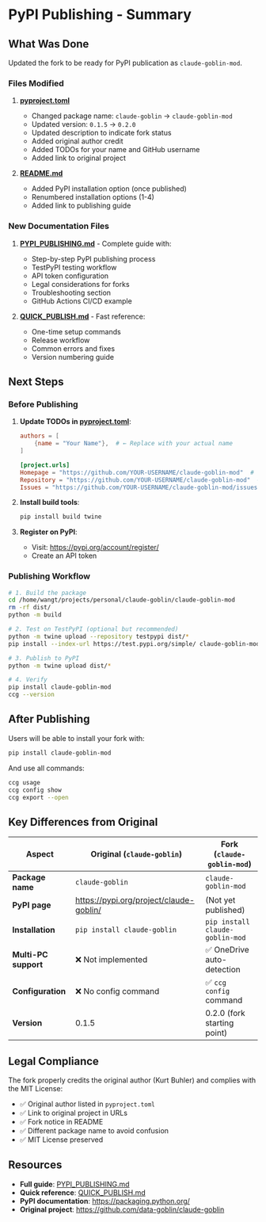 # PyPI Publishing - Summary

## What Was Done

Updated the fork to be ready for PyPI publication as `claude-goblin-mod`.

### Files Modified

1. **[pyproject.toml](../pyproject.toml)**
   - Changed package name: `claude-goblin` → `claude-goblin-mod`
   - Updated version: `0.1.5` → `0.2.0`
   - Updated description to indicate fork status
   - Added original author credit
   - Added TODOs for your name and GitHub username
   - Added link to original project

2. **[README.md](../README.md)**
   - Added PyPI installation option (once published)
   - Renumbered installation options (1-4)
   - Added link to publishing guide

### New Documentation Files

1. **[PYPI_PUBLISHING.md](PYPI_PUBLISHING.md)** - Complete guide with:
   - Step-by-step PyPI publishing process
   - TestPyPI testing workflow
   - API token configuration
   - Legal considerations for forks
   - Troubleshooting section
   - GitHub Actions CI/CD example

2. **[QUICK_PUBLISH.md](QUICK_PUBLISH.md)** - Fast reference:
   - One-time setup commands
   - Release workflow
   - Common errors and fixes
   - Version numbering guide

## Next Steps

### Before Publishing

1. **Update TODOs in [pyproject.toml](../pyproject.toml)**:
   ```toml
   authors = [
       {name = "Your Name"},  # ← Replace with your actual name
   ]

   [project.urls]
   Homepage = "https://github.com/YOUR-USERNAME/claude-goblin-mod"  # ← Replace
   Repository = "https://github.com/YOUR-USERNAME/claude-goblin-mod"  # ← Replace
   Issues = "https://github.com/YOUR-USERNAME/claude-goblin-mod/issues"  # ← Replace
   ```

2. **Install build tools**:
   ```bash
   pip install build twine
   ```

3. **Register on PyPI**:
   - Visit: https://pypi.org/account/register/
   - Create an API token

### Publishing Workflow

```bash
# 1. Build the package
cd /home/wangt/projects/personal/claude-goblin/claude-goblin-mod
rm -rf dist/
python -m build

# 2. Test on TestPyPI (optional but recommended)
python -m twine upload --repository testpypi dist/*
pip install --index-url https://test.pypi.org/simple/ claude-goblin-mod

# 3. Publish to PyPI
python -m twine upload dist/*

# 4. Verify
pip install claude-goblin-mod
ccg --version
```

## After Publishing

Users will be able to install your fork with:

```bash
pip install claude-goblin-mod
```

And use all commands:

```bash
ccg usage
ccg config show
ccg export --open
```

## Key Differences from Original

| Aspect | Original (`claude-goblin`) | Fork (`claude-goblin-mod`) |
|--------|---------------------------|---------------------------|
| **Package name** | `claude-goblin` | `claude-goblin-mod` |
| **PyPI page** | https://pypi.org/project/claude-goblin/ | (Not yet published) |
| **Installation** | `pip install claude-goblin` | `pip install claude-goblin-mod` |
| **Multi-PC support** | ❌ Not implemented | ✅ OneDrive auto-detection |
| **Configuration** | ❌ No config command | ✅ `ccg config` command |
| **Version** | 0.1.5 | 0.2.0 (fork starting point) |

## Legal Compliance

The fork properly credits the original author (Kurt Buhler) and complies with the MIT License:

- ✅ Original author listed in `pyproject.toml`
- ✅ Link to original project in URLs
- ✅ Fork notice in README
- ✅ Different package name to avoid confusion
- ✅ MIT License preserved

## Resources

- **Full guide**: [PYPI_PUBLISHING.md](PYPI_PUBLISHING.md)
- **Quick reference**: [QUICK_PUBLISH.md](QUICK_PUBLISH.md)
- **PyPI documentation**: https://packaging.python.org/
- **Original project**: https://github.com/data-goblin/claude-goblin
